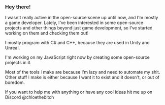 ### Hey there!

I wasn't really active in the open-source scene up until now, and I'm mostly a game developer.
Lately, I've been interested in some open-source projects and other things beyond just game development, so I've started working on them and checking them out!

I mostly program with C# and C++, because they are used in Unity and Unreal.

I'm working on my JavaScript right now by creating some open-source projects in it.

Most of the tools I make are because I'm lazy and need to automate my shit.
Other stuff I make is either because I want it to exist and it doesn't, or out of boredom.

If you want to help me with anything or have any cool ideas hit me up on Discord @chloethebitch
